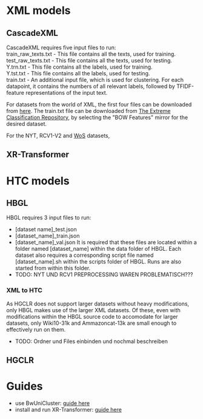 # XML models
## CascadeXML
CascadeXML requires five input files to run: \
train_raw_texts.txt - This file contains all the texts, used for training.\
test_raw_texts.txt - This file contains all the texts, used for testing.\
Y.trn.txt - This file contains all the labels, used for training.\
Y.tst.txt - This file contains all the labels, used for testing.\
train.txt - An additional input file, which is used for clustering. For each datapoint, it contains the numbers of all relevant labels, followed by TFIDF-feature representations of the input text.

For datasets from the world of XML, the first four files can be downloaded from [here](https://github.com/yourh/AttentionXML). The train.txt file can be downloaded from [The Extreme Classification Repository](http://manikvarma.org/downloads/XC/XMLRepository.html), by selecting the "BOW Features" mirror for the desired dataset. 

For the NYT, RCV1-V2 and [WoS](https://data.mendeley.com/datasets/9rw3vkcfy4/6) datasets, 
## XR-Transformer

# HTC models
## HBGL 
HBGL requires 3 input files to run:
- [dataset name]_test.json
- [dataset_name]_train.json
- [dataset_name]_val.json
It is required that these files are located within a folder named [dataset_name] within the data folder of HBGL.
Each dataset also requires a corresponding script file named [dataset_name].sh within the scripts folder of HBGL. Runs are also started from within this folder.
- TODO: NYT UND RCV1 PREPROCESSING WAREN PROBLEMATISCH???

### XML to HTC
As HGCLR does not support larger datasets without heavy modifications, only HBGL makes use of the larger XML datasets.
Of these, even with modifications within the HBGL source code to accomodate for larger datasets, only Wiki10-31k and Ammazoncat-13k are small enough to effectively run on them.
- TODO: Ordner und Files einbinden und nochmal beschreiben

## HGCLR

# Guides
- use BwUniCluster: [guide here](bw_uni_cluster.md)
- install and run XR-Transformer: [guide here](xr_transformer_guide.md)
